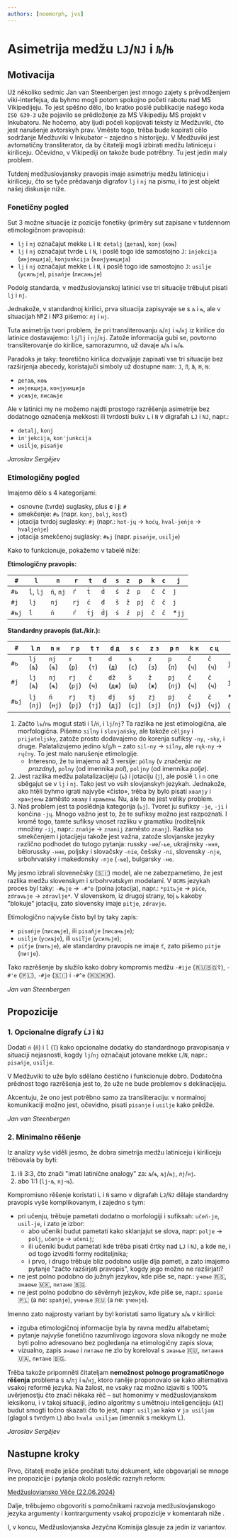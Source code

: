 ```yaml
---
authors: [noomorph, jvs]
---
```


# Asimetrija medžu `LJ`/`NJ` i `Љ`/`Њ`

## Motivacija

Už několiko sedmic Jan van Steenbergen jest mnogo zajety s prěvodženjem viki-interfejsa, da byhmo mogli potom spokojno početi rabotu nad MS Vikipedijeju. To jest spěšno dělo, ibo kratko poslě publikacije našego koda `ISO 639-3` uže pojavilo se prědloženje za MS Vikipediju MS projekt v Inkubatoru. Ne hočemo, aby ljudi počeli kopijovati teksty iz Medžuviki, čto jest narušenje avtorskyh prav. Vměsto togo, trěba bude kopirati cělo sodržanje Medžuviki v Inkubator – zajedno s historijeju. V Medžuviki jest avtomatičny transliterator, da by čitatelji mogli izbirati medžu latiniceju i kiriliceju. Očevidno, v Vikipediji on takože bude potrěbny. Tu jest jedin maly problem.

Tutdenj medžuslovjansky pravopis imaje asimetriju medžu latiniceju i kiriliceju, čto se tyče prědavanja digrafov `lj` i `nj` na pismu, i to jest objekt našej diskusije niže.

<!-- truncate -->

### Fonetičny pogled

Sut 3 možne situacije iz pozicije fonetiky (priměry sut zapisane v tutdennom etimologičnom pravopisu):

-   `lj` i `nj` označajut mekke `L` i `N`: `detalj` (`детаљ`), `konj` (`коњ`)
-   `lj` i `nj` označajut tvrde `L` i `N`, i poslě togo ide samostojno `J`: `injekcija`
    (`инјекција`), `konjunkcija` (`конјункција`)
-   `lj` i `nj` označajut mekke `L` i `N`, i poslě togo ide samostojno `J`: `usiĺje` (`усильје`),
    `pisańje` (`писаньје`)

Podolg standarda, v medžuslovjanskoj latinici vse tri situacije trěbujut pisati `lj` i `nj`.

Jednakože, v standardnoj kirilici, prva situacija zapisyvaje se s `љ` i `њ`, ale v situacijah №2 i №3 pišemo: `лј` i `нј`.

Tuta asimetrija tvori problem, že pri transliterovanju `љ`/`лј` i `њ`/`нј` iz kirilice do latinice dostavajemo: `lj`/`lj` i `nj`/`nj`. Zatože informacija gubi se, povtorno transliterovanje do kirilice, samorazumno, už davaje `љ`/`љ` i `њ`/`њ`.

Paradoks je taky: teoretično kirilica dozvaljaje zapisati vse tri situacije bez razširjenja abecedy, koristajuči  simboly už dostupne nam: `Ј`, `Л`, `Љ`, `Н`, `Њ`:

-   `детаљ`, `коњ`
-   `инјекција`, `конјункција`
-   `усиљје`, `писањје`

Ale v latinici my ne možemo najdti prostogo razrěšenja asimetrije bez dodatnogo označenja mekkosti ili tvrdosti bukv `L` i `N` v digrafah `LJ` i `NJ`, napr.:

-   `detalj`, `konj`
-   `in'jekcija`, `kon'junkcija`
-   `usiĺje`, `pisańje`

_Jaroslav Sergějev_

### Etimologičny pogled

Imajemo dělo s 4 kategorijami:

-   osnovne (tvrde) suglasky, plus **c** i **j**: `#`
-   smekčenje: `#ь` (napr. `konj`, `bolj`, `kosť`)
-   jotacija tvrdoj suglasky: `#j` (napr.: `hot-jų` → `hoćų`, `hval-jeńje` → `hvaljeńje`)
-   jotacija smekčenoj suglasky: `#ьj` (napr. `pisańje`, `usiĺje`)

Kako to funkcionuje, pokažemo v tabelě niže:

**Etimologičny pravopis:**

| `#`   | `l`       | `n`       | `r`  | `t`   | `d`   | `s` | `z` | `p`  | `k` | `c` | `j`    |
|-------|-----------|-----------|------|-------|-------|-----|-----|------|-----|-----|--------|
| `#ь`  | `ĺ`, `lj` | `ń`, `nj` | `ŕ`  | `t́`  | `d́`  | `ś` | `ź` | `p`  | `č` | `č` | `j`    |
| `#j`  | `lj`      | `nj`      | `rj` | `ć`   | `đ`   | `š` | `ž` | `pj` | `č` | `č` | `j`    |
| `#ьj` | `ĺ`       | `ń`       | `ŕ`  | `t́j` | `d́j` | `ś` | `ź` | `pj` | `č` | `č` | \*`jj` |

**Standardny pravopis (lat./kir.):**

| `#`  | `l` `л`     | `n` `н`    | `r` `р`     | `t` `т`     | `d` `д`     | `s` `с`     | `z` `з`     | `p` `п`     | `k` `к`    | `c` `ц`    | `j` `ј`         |
|------|-------------|------------|-------------|-------------|-------------|-------------|-------------|-------------|------------|------------|-----------------|
| `#ь` | `lj` (`љ`)  | `nj` (`њ`) | `r` (`р`)   | `t` (`т`)   | `d` (`д`)   | `s` (`с`)   | `z` (`з`)   | `p` (`п`)   | `č` (`ч`)  | `č` (`ч`)  | `j` (`ј`)       |
| `#j` | `lj` (`љ`)  | `nj` (`њ`) | `rj` (`рј`) | `č` (`ч`)   | `dž` (`дж`) | `š` (`ш`)   | `ž` (`ж`)   | `pj` (`пј`) | `č` (`ч`)  | `č` (`ч`)  | `j` (`ј`)       |
| `#ьj` | `lj` (`лј`) | `ń` (`нј`) | `rj` (`рј`) | `tj` (`тј`) | `dj` (`дј`) | `sj` (`сј`) | `zj` (`зј`) | `pj` (`пј`) | `č` (`чј`) | `č` (`чј`) | \*`jj` (\*`јј`) |

1. Začto `lь`/`nь` mogut stati i `ĺ`/`ń`, i `lj`/`nj`? Ta razlika ne jest etimologična, ale morfologična.
Pišemo `siĺny` i `slovjańsky`, ale takože `cěljny` i `prijateljsky`, zatože prosto dodavajemo do korenja sufiksy `-ny`, `-sky`, i druge. Palatalizujemo jedino `k`/`g`/`h` – zato `sil-ny` → `siĺny`, ale `rųk-ny` → `rųčny`. To jest malo narušenje etimologije.
    * Interesno, že tu imajemo až 3 versije: `pȯlny` (v značenju: _ne prazdny_), `poĺny`
(od imennika _pol_), `poljny` (od imennika _polje_).
2. Jest razlika medžu palatalizacijeju (`ь`) i jotaciju (`j`), ale poslě `l` i `n` one sběgajut se v `lj` i `nj`. Tako jest vo vsih slovjanskyh jezykah. Jednakože, ako htěli byhmo igrati najvyše «čisto», trěba by bylo pisati `хвалју` i `хранјены` zaměsto `хваљу` i `храњены`. Nu, ale to ne jest veliky problem.
3. Naš problem jest ta poslědnja kategorija (`ьј`). Tvoret ju sufiksy `-je`, `-ji` i končina `-jų`. Mnogo važno jest to, že te sufiksy možno jest razpoznati. I kromě togo, tamte sufiksy vnoset razliku v gramatiku (roditeljnik množiny `-ij`, napr.: `znańje` → `znanij` zaměsto `znanj`). Razlika so smekčenjem i jotacijeju takože jest važna, zatože slovjanske jezyky različno podhodet do tutogo pytanja: russky `-ие`/`-ье`, ukrajinsky `-ння`, bělorussky
`-нне`, poljsky i slovačsky `-nie`, češsky `-ní`, slovensky `-nje`, srbohrvatsky i makedonsky `-nje` (`-ње`), bulgarsky `-не`.

My jesmo izbrali slovenečsky (🇸🇮) model, ale ne zabezpametimo, že jest razlika medžu slovenskym i srbohrvatskym modelami. V `BCMS` jezykah proces byl taky: `-#ьје` → `-#^e` (polna jotacija), napr.: `*pitьje` → `piće`, `zdravьje` → `zdravlje*`. V slovenskom, iz drugoj strany, toj `ь` kakoby "blokuje" jotaciju, zato slovensky imaje `pitje`, `zdravje`.

Etimologično najvyše čisto byl by taky zapis:

* `pisańje` (`писањје`), ili `pisaňje` (`писаньје`);
* `usiĺje` (`усиљје`), ili `usiľje` (`усильје`);
* `piťje` (`питьје`), ale standardny pravopis ne imaje `ť`, zato pišemo `pitje` (`питје`).

Tako razrěšenje by služilo kako dobry kompromis medžu `-#ije` (🇷🇺🇧🇬☦), `-#'e` (🇵🇱), `-#je` (🇸🇮) i `-#^e` (🇷🇸🇭🇷).

_Jan van Steenbergen_

## Propozicije

### 1. Opcionalne digrafy `ĹJ` i `ŃJ`

Dodati `ń` (`ň`) i `ĺ` (`ľ`) kako opcionalne dodatky do standardnogo pravopisanja v situaciji nejasnosti, kogdy `lj`/`nj` označajut jotovane mekke `L`/`N`, napr.: `pisańje`, `usiĺje`.

V Medžuviki to uže bylo sdělano čestično i funkcionuje dobro.
Dodatočna prědnost togo razrěšenja jest to, že uže ne bude problemov s deklinacijeju.

Akcentuju, že ono jest potrěbno samo za transliteraciju: v normalnoj komunikaciji možno
jest, očevidno, pisati `pisanje` i `usilje` kako prědže.

_Jan van Steenbergen_

### 2. Minimalno rěšenje

Iz analizy vyše viděli jesmo, že dobra simetrija medžu latiniceju i kiriliceju trěbovala by byti:

1) ili 3:3, čto znači "imati latinične analogy" za: `љ`/`њ`, `љј`/`њј`, `лј`/`нј`.
2) abo 1:1 (`lj`-`љ`, `nj`-`њ`).

Kompromisno rěšenje koristati `Ĺ` i `Ń` samo v digrafah `ĹJ`/`ŃJ` dělaje standardny pravopis vyše komplikovanym, i zajedno s tym:

- pri učenju, trěbuje pametati dodatno o morfologiji i sufiksah: `učeń-je`, `usiĺ-je`, i zato je izbor:
  - abo učeniki budut pametati kako sklanjajut se slova, napr: `polje` → `polj`, `učenje` → `učenij`;
  - ili učeniki budut pametati kde trěba pisati črtky nad `LJ` i `NJ`, a kde ne, i od togo izvoditi formy roditeljnika;
  - i prvo, i drugo trěbuje bliz podobno usilje dlja pameti, a zato imajemo pytanje "začto razširjati pravopis", kogdy jego možno ne razširjati?
- ne jest polno podobno do južnyh jezykov, kde piše se, napr.: `учење` 🇷🇸, `знаење` 🇲🇰, `питане` 🇧🇬.
- ne jest polno podobno do sěvěrnyh jezykov, kde piše se, napr.: `spanie` 🇵🇱 (a ne: `spańje`), `ученье` 🇷🇺 (a ne: `ученје`).


Imenno zato najprosty variant by byl koristati samo ligatury `љ`/`њ` v kirilici:
- izguba etimologičnoj informacije byla by ravna medžu alfabetami;
- pytanje najvyše fonetično razumlivogo izgovora slova nikogdy ne može byti polno adresovano bez pogledanja na etimologičny zapis slova;
- vizualno, zapis `знање` i `питање` ne zlo by koreloval s `знанье` 🇷🇺, `питання` 🇺🇦, `питане` 🇧🇬.

Trěba takože pripomněti čitateljam **nemožnost polnogo programatičnogo rěšenja** problema s `љ`/`лј` i `њ`/`нј`, ktoro raněje proponovalo se kako alternativa vsakoj reformě jezyka. Na žalost, ne vsaky raz možno izjaviti s 100% uvěrjenostju čto znači někaka rěč – sut homonimy v medžuslovjanskom leksikonu, i v takoj situaciji, jedino algoritmy s umětnoju inteligencijeju (`AI`) budut smogti točno skazati čto to jest, napr: `usiljam` kako v `ja usiljam` (glagol s tvrdym `L`) abo `hvala usiĺjam` (imennik s mekkym L).

_Jaroslav Sergějev_

## Nastupne kroky

Prvo, čitatelj može ješče pročitati tutoj dokument, kde obgovarjali se mnoge ine propozicije i pytanja okolo poslědic raznyh reform:

[Medžuslovjansko Věče (22.06.2024)](https://docs.google.com/document/d/1XihmB0ETegx2PxKG0EIGUY6Sm0Kz9t21KViRlt-zCus)

Dalje, trěbujemo obgovoriti s pomočnikami razvoja medžuslovjanskogo jezyka argumenty i kontrargumenty vsakoj propozicije v komentarah niže .

I, v koncu, Medžuslovjanska Jezyčna Komisija glasuje za jedin iz variantov.
